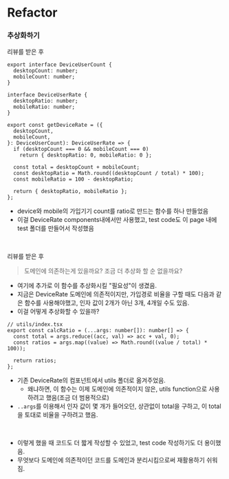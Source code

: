 # Refactor

### 추상화하기

리뷰를 받은 후

```TSX
export interface DeviceUserCount {
  desktopCount: number;
  mobileCount: number;
}

interface DeviceUserRate {
  desktopRatio: number;
  mobileRatio: number;
}

export const getDeviceRate = ({
  desktopCount,
  mobileCount,
}: DeviceUserCount): DeviceUserRate => {
  if (desktopCount === 0 && mobileCount === 0)
    return { desktopRatio: 0, mobileRatio: 0 };

  const total = desktopCount + mobileCount;
  const desktopRatio = Math.round((desktopCount / total) * 100);
  const mobileRatio = 100 - desktopRatio;

  return { desktopRatio, mobileRatio };
};
```

- device와 mobile의 가입기기 count를 ratio로 만드는 함수를 하나 만들었음
- 이걸 DeviceRate components내에서만 사용했고, test code도 이 page 내에 test 폴더를 만들어서 작성했음

<br>

리뷰를 받은 후

> 도메인에 의존하는게 있을까요? 조금 더 추상화 할 순 없을까요?

- 여기에 추가로 이 함수를 추상화시킬 "필요성"이 생겼음.
- 지금은 DeviceRate 도메인에 의존적이지만, 가입경로 비율을 구할 때도 다음과 같은 함수를 사용해야했고, 인자 값이 2개가 아닌 3개, 4개일 수도 있음.
- 이걸 어떻게 추상화할 수 있을까?

```TSX
// utils/index.tsx
export const calcRatio = (...args: number[]): number[] => {
  const total = args.reduce((acc, val) => acc + val, 0);
  const ratios = args.map((value) => Math.round((value / total) * 100));

  return ratios;
};
```

- 기존 DeviceRate의 컴포넌트에서 utils 폴더로 옮겨주었음.
  - 왜냐하면, 이 함수는 이제 도메인에 의존적이지 않은, utils function으로 사용하려고 했음(조금 더 범용적으로)
- `..args`를 이용해서 인자 값이 몇 개가 들어오던, 상관없이 total을 구하고, 이 total을 토대로 비율을 구하려고 했음.

<br>

- 이렇게 했을 때 코드도 더 짧게 작성할 수 있었고, test code 작성하기도 더 용이했음.
- 무엇보다 도메인에 의존적이던 코드를 도메인과 분리시킴으로써 재활용하기 쉬워짐.
